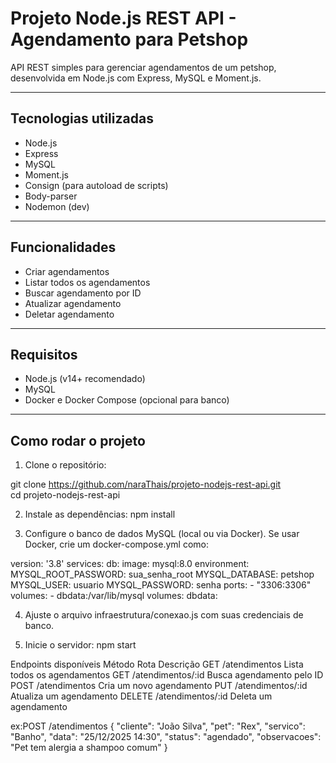# Projeto Node.js REST API - Agendamento para Petshop

API REST simples para gerenciar agendamentos de um petshop, desenvolvida em Node.js com Express, MySQL e Moment.js.

---

## Tecnologias utilizadas

- Node.js
- Express
- MySQL
- Moment.js
- Consign (para autoload de scripts)
- Body-parser
- Nodemon (dev)

---

## Funcionalidades

- Criar agendamentos
- Listar todos os agendamentos
- Buscar agendamento por ID
- Atualizar agendamento
- Deletar agendamento

---

## Requisitos

- Node.js (v14+ recomendado)
- MySQL
- Docker e Docker Compose (opcional para banco)

---

## Como rodar o projeto

1. Clone o repositório:

git clone https://github.com/naraThais/projeto-nodejs-rest-api.git
<br>
cd projeto-nodejs-rest-api

2. Instale as dependências:
npm install



3. Configure o banco de dados MySQL (local ou via Docker). Se usar Docker, crie um docker-compose.yml como:

version: '3.8'
services:
  db:
    image: mysql:8.0
    environment:
      MYSQL_ROOT_PASSWORD: sua_senha_root
      MYSQL_DATABASE: petshop
      MYSQL_USER: usuario
      MYSQL_PASSWORD: senha
    ports:
      - "3306:3306"
    volumes:
      - dbdata:/var/lib/mysql
volumes:
  dbdata:


4. Ajuste o arquivo infraestrutura/conexao.js com suas credenciais de banco.

5. Inicie o servidor:
npm start



Endpoints disponíveis
Método	Rota	Descrição
GET	/atendimentos	Lista todos os agendamentos
GET	/atendimentos/:id	Busca agendamento pelo ID
POST	/atendimentos	Cria um novo agendamento
PUT	/atendimentos/:id	Atualiza um agendamento
DELETE	/atendimentos/:id	Deleta um agendamento

ex:POST /atendimentos
{
  "cliente": "João Silva",
  "pet": "Rex",
  "servico": "Banho",
  "data": "25/12/2025 14:30",
  "status": "agendado",
  "observacoes": "Pet tem alergia a shampoo comum"
}

